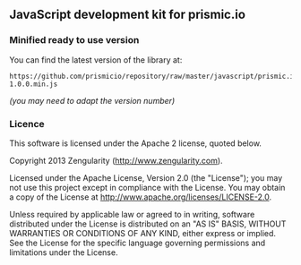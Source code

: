## JavaScript development kit for prismic.io

### Minified ready to use version

You can find the latest version of the library at:

```
https://github.com/prismicio/repository/raw/master/javascript/prismic.io-1.0.0.min.js
```

*(you may need to adapt the version number)*

### Licence

This software is licensed under the Apache 2 license, quoted below.

Copyright 2013 Zengularity (http://www.zengularity.com).

Licensed under the Apache License, Version 2.0 (the "License"); you may not use this project except in compliance with the License. You may obtain a copy of the License at http://www.apache.org/licenses/LICENSE-2.0.

Unless required by applicable law or agreed to in writing, software distributed under the License is distributed on an "AS IS" BASIS, WITHOUT WARRANTIES OR CONDITIONS OF ANY KIND, either express or implied. See the License for the specific language governing permissions and limitations under the License.
